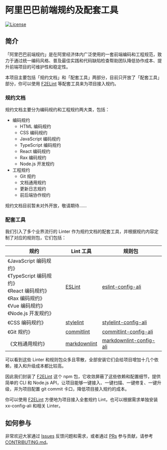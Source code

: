 # 阿里巴巴前端规约及配套工具

[![License](https://img.shields.io/badge/license-Apache%202-4EB1BA.svg)](https://www.apache.org/licenses/LICENSE-2.0.html)

## 简介

「阿里巴巴前端规约」是在阿里经济体内广泛使用的一套前端编码和工程规范，致力于通过统一编码风格、普及最佳实践和代码缺陷检查帮助团队降低协作成本、提升前端项目的可维护性和稳定性。

本项目主要包括「规约文档」和「配套工具」两部分，目前只开放了「配套工具」部分，你可以使用 [F2ELint](https://www.npmjs.com/package/f2elint) 等配套工具来为项目接入规约。

### 规约文档

规约文档主要分为编码规约和工程规约两大类，包括：

- 编码规约
  - HTML 编码规约
  - CSS 编码规约
  - JavaScript 编码规约
  - TypeScript 编码规约
  - React 编码规约
  - Rax 编码规约
  - Node.js 开发规约
- 工程规约
  - Git 规约
  - 文档通用规约
  - 更新日志规约
  - 前后端协作规约

规约文档目前暂未对外开放，敬请期待……

### 配套工具

我们引入了多个业界流行的 Linter 作为规约文档的配套工具，并根据规约内容定制了对应的规则包，它们包括：

| 规约 | Lint 工具 | 规则包 |
| -------- | -------- | -------- |
| 《JavaScript 编码规约》 <br/> 《TypeScript 编码规约》 <br/> 《React 编码规约》 <br/> 《Rax 编码规约》 <br/> 《Vue 编码规约》 <br/> 《Node.js 开发规约》     |  [ESLint](https://eslint.org/)   | [eslint-config-ali](https://www.npmjs.com/package/eslint-config-ali) |
| 《CSS 编码规约》     |  [stylelint](https://stylelint.io/)  | [stylelint-config-ali](https://www.npmjs.com/package/stylelint-config-ali) |
| 《Git 规约》     |  [commitlint](https://commitlint.js.org/#/)  | [commitlint-config-ali](https://www.npmjs.com/package/commitlint-config-ali) |
| 《文档通用规约》     |  [markdownlint](https://github.com/DavidAnson/markdownlint)  | [markdownlint-config-ali](https://www.npmjs.com/package/markdownlint-config-ali) |

可以看到这些 Linter 和规则包众多且零散，全部安装它们会给项目增加十几个依赖，接入和升级成本都比较高。

因此我们封装了 [F2ELint](https://www.npmjs.com/package/f2elint) 这个 npm 包，它收敛屏蔽了这些依赖和配置细节，提供简单的 CLI 和 Node.js API，让项目能够一键接入、一键扫描、一键修复、一键升级，并为项目配置 git commit 卡口，降低项目接入规约的成本。

你可以使用 [F2ELint](https://www.npmjs.com/package/f2elint) 方便地为项目接入全套规约 Lint，也可以根据需求单独安装 xx-config-ali 和相关 Linter。

## 如何参与

非常欢迎大家通过 [Issues](https://github.com/alibaba/f2e-spec/issues) 反馈问题和需求，或者通过 [PRs](https://github.com/alibaba/f2e-spec/pulls) 参与贡献，请参考 [CONTRIBUTING.md](/CONTRIBUTING.md)。
